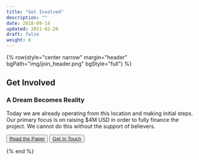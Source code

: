 ```yaml
---
title: "Get Involved"
description: ""
date: 2018-09-14
updated: 2021-02-20
draft: false
weight: 6
---
```


{% row(style="center narrow" margin="header" bgPath="img/join_header.png" bgStyle="full") %}

## Get Involved

### A Dream Becomes Reality

Today we are already operating from this location and making initial steps. Our primary focus is on raising $4M USD in order to fully finance the project. We cannot do this without the support of believers.

 <button>[Read the Paper](/)</button>
 <button>[Get In Touch]()</button>

{% end %}